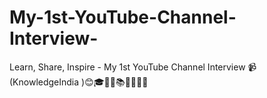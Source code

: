 # My-1st-YouTube-Channel-Interview-
Learn, Share, Inspire - My 1st YouTube Channel Interview 📹(KnowledgeIndia )😊🎓👨‍💻📚💭🏃🎯🤖
